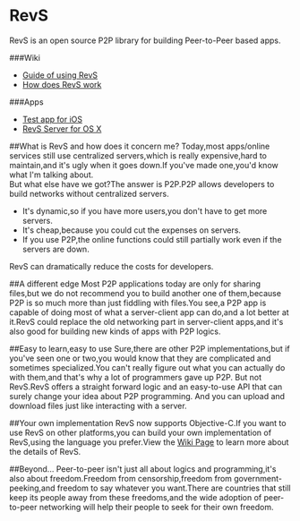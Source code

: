 RevS
================

RevS is an open source P2P library for building Peer-to-Peer based apps.

###Wiki
 * [Guide of using RevS](https://github.com/theGreatLzbdd/RevS/wiki/Guide-of-using-RevS)
 * [How does RevS work](https://github.com/theGreatLzbdd/RevS/wiki/How-does-RevS-work)

###Apps
 * [Test app for iOS](https://github.com/theGreatLzbdd/RevS-Test)
 * [RevS Server for OS X](https://github.com/theGreatLzbdd/RevS-Server)

##What is RevS and how does it concern me?
Today,most apps/online services still use centralized servers,which is really expensive,hard to maintain,and it's ugly when it goes down.If you've made one,you'd know what I'm talking about.  
But what else have we got?The answer is P2P.P2P allows developers to build networks without centralized servers.

 * It's dynamic,so if you have more users,you don't have to get more servers.
 * It's cheap,because you could cut the expenses on servers.
 * If you use P2P,the online functions could still partially work even if the servers are down.

RevS can dramatically reduce the costs for developers.

##A different edge
Most P2P applications today are only for sharing files,but we do not recommend you to build another one of them,because P2P is so much more than just fiddling with files.You see,a P2P app is capable of doing most of what a server-client app can do,and a lot better at it.RevS could replace the old networking part in server-client apps,and it's also good for building new kinds of apps with P2P logics.

##Easy to learn,easy to use
Sure,there are other P2P implementations,but if you've seen one or two,you would know that they are complicated and sometimes specialized.You can't really figure out what you can actually do with them,and that's why a lot of programmers gave up P2P.
But not RevS.RevS offers a straight forward logic and an easy-to-use API that can surely change your idea about P2P programming.
And you can upload and download files just like interacting with a server.

##Your own implementation
RevS now supports Objective-C.If you want to use RevS on other platforms,you can build your own implementation of RevS,using the language you prefer.View the [Wiki Page](https://github.com/theGreatLzbdd/RevS/wiki) to learn more about the details of RevS.

##Beyond...
Peer-to-peer isn't just all about logics and programming,it's also about freedom.Freedom from censorship,freedom from government-peeking,and freedom to say whatever you want.There are countries that still keep its people away from these freedoms,and the wide adoption of peer-to-peer networking will help their people to seek for their own freedom.
